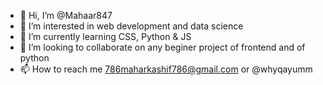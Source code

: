 - 👋 Hi, I’m @Mahaar847
- 👀 I’m interested in web development and data science
- 🌱 I’m currently learning CSS, Python & JS
- 💞️ I’m looking to collaborate on any beginer project of frontend and of python
- 📫 How to reach me 786maharkashif786@gmail.com or @whyqayumm


